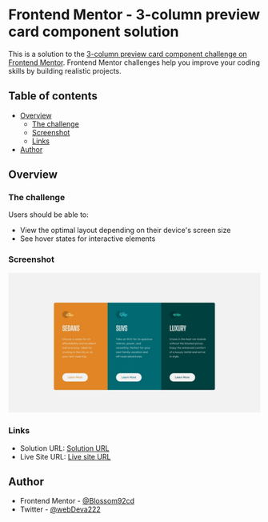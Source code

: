 # Frontend Mentor - 3-column preview card component solution

This is a solution to the [3-column preview card component challenge on Frontend Mentor](https://www.frontendmentor.io/challenges/3column-preview-card-component-pH92eAR2-). Frontend Mentor challenges help you improve your coding skills by building realistic projects. 

## Table of contents

- [Overview](#overview)
  - [The challenge](#the-challenge)
  - [Screenshot](#screenshot)
  - [Links](#links)
- [Author](#author)


## Overview

### The challenge

Users should be able to:

- View the optimal layout depending on their device's screen size
- See hover states for interactive elements

### Screenshot

![](./design/desktop-design.jpg)


### Links

- Solution URL: [Solution URL](https://github.com/Blossom92/column-preview-component.git)
- Live Site URL: [Live site URL](https://blossom92.github.io/column-preview-component/)


## Author

- Frontend Mentor - [@Blossom92cd](https://www.frontendmentor.io/profile/yourusername)
- Twitter - [@webDeva222](https://www.x.com/webdeva222)


